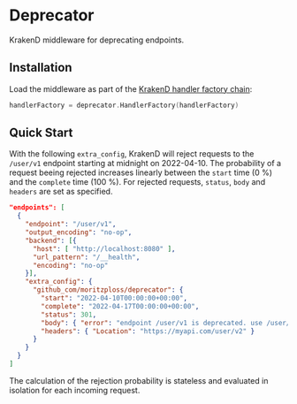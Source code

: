 # Deprecator

KrakenD middleware for deprecating endpoints.

## Installation

Load the middleware as part of the [KrakenD handler factory chain](https://github.com/devopsfaith/krakend-ce/blob/master/handler_factory.go):

```go
handlerFactory = deprecator.HandlerFactory(handlerFactory)
```

## Quick Start

With the following `extra_config`, KrakenD will reject requests to the
`/user/v1` endpoint starting at midnight on 2022-04-10. The probability
of a request beeing rejected increases linearly between the `start` time (0 %)
and the `complete` time (100 %). For rejected requests, `status`, `body` and
`headers` are set as specified.

```json
"endpoints": [
  {
    "endpoint": "/user/v1",
    "output_encoding": "no-op",
    "backend": [{
      "host": [ "http://localhost:8080" ],
      "url_pattern": "/__health",
      "encoding": "no-op"
    }],
    "extra_config": {
      "github_com/moritzploss/deprecator": {
        "start": "2022-04-10T00:00:00+00:00",
        "complete": "2022-04-17T00:00:00+00:00",
        "status": 301,
        "body": { "error": "endpoint /user/v1 is deprecated. use /user/v2 instead." },
        "headers": { "Location": "https://myapi.com/user/v2" }
      }
    }
  }
]
```

The calculation of the rejection probability is stateless and evaluated in
isolation for each incoming request.
